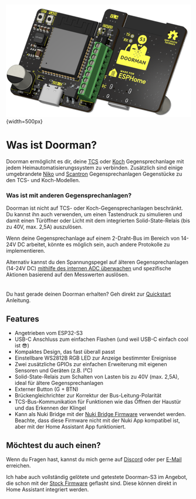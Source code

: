 ![PCB front and back](./images/title_dark.png){width=500px}

# Was ist Doorman?

Doorman ermöglicht es dir, deine [TCS](https://www.tcsag.de/) oder [Koch](https://www.kochag.ch/) Gegensprechanlage mit jedem Heimautomatisierungssystem zu verbinden. Zusätzlich sind einige umgebrandete [Niko](https://www.niko.eu/) und [Scantron](https://scantron.dk/) Gegensprechanlagen Gegenstücke zu den TCS- und Koch-Modellen.

### Was ist mit anderen Gegensprechanlagen?
Doorman ist nicht auf TCS- oder Koch-Gegensprechanlagen beschränkt.\
Du kannst ihn auch verwenden, um einen Tastendruck zu simulieren und damit einen Türöffner oder Licht mit dem integrierten Solid-State-Relais (bis zu 40V, max. 2,5A) auszulösen.

Wenn deine Gegensprechanlage auf einem 2-Draht-Bus im Bereich von 14-24V DC arbeitet, könnte es möglich sein, auch andere Protokolle zu implementieren.

Alternativ kannst du den Spannungspegel auf älteren Gegensprechanlagen (14-24V DC) [mithilfe des internen ADC überwachen](firmware/stock-firmware#advanced-examples) und spezifische Aktionen basierend auf den Messwerten auslösen.

<div class="tip custom-block" style="padding-top: 8px">

Du hast gerade deinen Doorman erhalten? Geh direkt zur [Quickstart](getting-started) Anleitung.

</div>

## Features

- Angetrieben vom ESP32-S3
- USB-C Anschluss zum einfachen Flashen (und weil USB-C einfach cool ist 😎)
- Kompaktes Design, das fast überall passt
- Einstellbare WS2812B RGB LED zur Anzeige bestimmter Ereignisse
- Zwei zusätzliche GPIOs zur einfachen Erweiterung mit eigenen Sensoren und Geräten (z.B. I²C)
- Solid-State-Relais zum Schalten von Lasten bis zu 40V (max. 2,5A), ideal für ältere Gegensprechanlagen
- Externer Button (G + BTN)
- Brückengleichrichter zur Korrektur der Bus-Leitung-Polarität
- TCS-Bus-Kommunikation für Funktionen wie das Öffnen der Haustür und das Erkennen der Klingel
- Kann als Nuki Bridge mit der [Nuki Bridge Firmware](firmware/nuki-bridge-firmware) verwendet werden. Beachte, dass diese Firmware nicht mit der Nuki App kompatibel ist, aber mit der Home Assistant App funktioniert.

## Möchtest du auch einen?

Wenn du Fragen hast, kannst du mich gerne auf [Discord](https://discord.gg/t2d34dvmBf) oder per [E-Mail](mailto:flo@azon.ai?subject=Doorman) erreichen.

Ich habe auch vollständig gelötete und getestete Doorman-S3 im Angebot, die schon mit der [Stock Firmware](firmware/stock-firmware) geflasht sind. Diese können direkt in Home Assistant integriert werden.